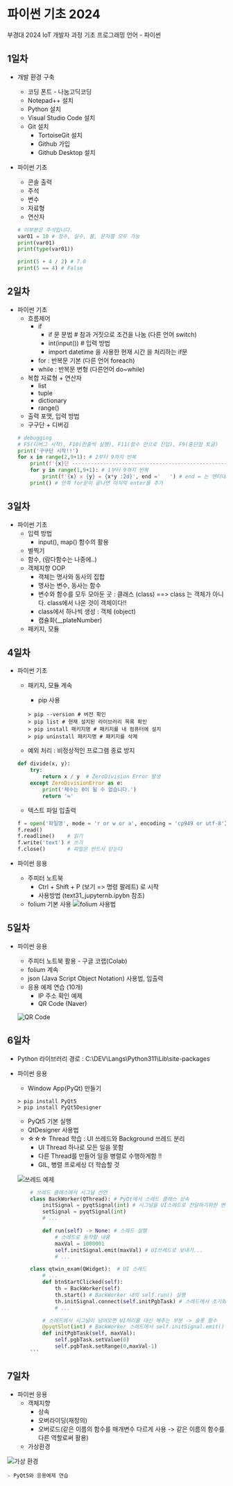 # 파이썬 기초 2024
부경대 2024 IoT 개발자 과정 기초 프로그래밍 언어 - 파이썬

## 1일차
- 개발 환경 구축
    - 코딩 폰트 - 나눔고딕코딩
    - Notepad++ 설치
    - Python 설치
    - Visual Studio Code 설치
    - Git 설치
        - TortoiseGit 설치
        - Github 가입
        - Github Desktop 설치
    
- 파이썬 기초
    - 콘솔 출력
    - 주석  
    - 변수
    - 자료형
    - 연산자

    ```python
    # 이부분은 주석입니다.
    var01 = 10 # 정수, 실수, 불, 문자열 모두 가능
    print(var01)
    print(type(var01))

    print(5 + 4 / 2) # 7.0
    print(5 == 4) # False
    ```

## 2일차
- 파이썬 기초
    - 흐름제어
        - if
            - if 문 문법 # 참과 거짓으로 조건을 나눔 (다른 언어 switch)
            - int(input()) # 입력 방법
            - import datetime 을 사용한 현재 시간 을 처리하는 if문
        - for : 반복문 기본 (다른 언어 foreach)
        - while : 반복문 변형 (다른언어 do~while)
    - 복합 자료형 + 연산자
        - list
        - tuple
        - dictionary
        - range()
    - 출력 포맷, 입력 방법
    - 구구단 + 디버깅
    ```python
    # debugging
    # F5(디버그 시작), F10(한줄씩 실행), F11(함수 안으로 진입), F9(중단점 토글)
    print('구구단 시작!!')
    for x in range(2,9+1): # 2부터 9까지 반복
        print(f'{x}단 -------------------------------------------------------------------------------------------------------------------')
        for y in range(1,9+1): # 1부터 9까지 반복
            print(f'{x} x {y} = {x*y :2d}', end ='   ') # end = 는 엔터대신 공백으로 대체
        print() # 안쪽 for문이 끝나면 마지막 enter를 추가

    ```

## 3일차
- 파이썬 기초
    - 입력 방법
        - input(), map() 함수의 활용
    - 별찍기
    - 함수, (람다함수는 나중에..)
    - 객체지향 OOP
        - 객체는 명사와 동사의 집합
        - 명사는 변수, 동사는 함수
        - 변수와 함수를 모두 모아둔 곳 : 클래스 (class) ==> class 는 객체가 아니다. class에서 나온 것이 객체이다!!
        - class에서 하나씩 생성 : 객체 (object)
        - 캡슐화(__plateNumber)
    - 패키지, 모듈

## 4일차
- 파이썬 기초
    - 패키지, 모듈 계속
        - pip 사용

        ```shell
        > pip --version # 버전 확인
        > pip list # 현재 설치된 라이브러리 목록 확인
        > pip install 패키지명 # 패키지를 내 컴퓨터에 설치
        > pip uninstall 패키지명 # 패키지를 삭제
        ```
    - 예외 처리 : 비정상적인 프로그램 종료 방지

    ```python
    def divide(x, y):
        try:
            return x / y  # ZeroDivision Error 발생
        except ZeroDivisionError as e:
            print('제수는 0이 될 수 없습니다.')
            return '∞' 
    ```
    - 텍스트 파일 입출력

    ```python
    f = open('파일명', mode = 'r or w or a', encoding = 'cp949 or utf-8')
    f.read()    
    f.readline()    # 읽기  
    f.write('text') # 쓰기
    f.close()       # 파일은 반드시 닫는다
    ```
    
- 파이썬 응용
    - 주피터 노트북
        - Ctrl + Shift + P (보기 => 명령 팔레트) 로 시작
        - 사용방법 (text31_jupyternb.ipybn 참조)
    - folium 기본 사용
    ![folium 사용법](https://raw.githubusercontent.com/JEONGWOO0705/basic-python-2024/main/images/python_001.png)



## 5일차
- 파이썬 응용
    - 주피터 노트북 활용 - 구글 코랩(Colab)
    - folium 계속
    - json (Java Script Object Notation) 사용법, 입출력
    - 응용 예제 연습 (10개)
        - IP 주소 확인 예제
        - QR Code (Naver)

    ![QR Code](https://raw.githubusercontent.com/JEONGWOO0705/basic-python-2024/main/day05/qrcode_01.png)


## 6일차
- Python 라이브러리 경로 : C:\DEV\Langs\Python311\Lib\site-packages

- 파이썬 응용
    - Window App(PyQt) 만들기

    ```shell
    > pip install PyQt5
    > pip install PyQt5Designer
    ```
    - PyQt5 기본 실행
    - QtDesigner 사용법
    - ☆☆☆ Thread 학습 : UI 쓰레드와 Background 쓰레드 분리
        - UI Thread 하나로 모든 일을 못함
        - 다른 Thread를 만들어 일을 병렬로 수행하게함 !!
        - GIL, 병렬 프로세싱 더 학습할 것

    ![쓰레드 예제](https://raw.githubusercontent.com/JEONGWOO0705/basic-python-2024/main/images/python_002.gif)

    ```python
        # 쓰레드 클래스에서 시그널 선언
        class BackWorker(QThread): # PyQt에서 스레드 클래스 상속
            initSignal = pyqtSignal(int) # 시그널을 UI스레드로 전달하기위한 변수객체
            setSignal = pyqtSignal(int)
            # ...

            def run(self) -> None: # 스레드 실행
                # 스레드로 동작할 내용
                maxVal = 1000001
                self.initSignal.emit(maxVal) # UI쓰레드로 보내기...
                # ...

        class qtwin_exam(QWidget):  # UI 스레드
            # ...
            def btnStartClicked(self):
                th = BackWorker(self)
                th.start() # BackWorker 내의 self.run() 실행
                th.initSignal.connect(self.initPgbTask) # 스레드에서 초기화 시그널이 오면 initPgbTask 슬롯함수가 대신 처리
                # ...    

            # 스레드에서 시그널이 넘어오면 UI처리를 대신 해주는 부분 -> 슬롯 함수
            @pyqtSlot(int) # BackWorker 스레드에서 self.initSignal.emit() 동작해서 실행
            def initPgbTask(self, maxVal):
                self.pgbTask.setValue(0)
                self.pgbTask.setRange(0,maxVal-1)
        ```


## 7일차
- 파이썬 응용
    - 객체지향
        - 상속
        - 오버라이딩(재정의) 
        - 오버로드(같은 이름의 함수를 매개변수 다르게 사용 -> 같은 이름의 함수를 다른 역할로써 활용)
    - 가상환경

 ![가상 환경](https://raw.githubusercontent.com/JEONGWOO0705/basic-python-2024/main/images/python_003.png)


    - PyQt5와 응용예제 연습





      